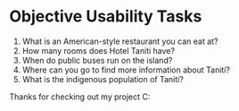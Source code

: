 # Objective Usability Tasks
1. What is an American-style restaurant you can eat at?
2. How many rooms does Hotel Taniti have?
3. When do public buses run on the island?
4. Where can you go to find more information about Taniti?
5. What is the indigenous population of Taniti?

Thanks for checking out my project C: